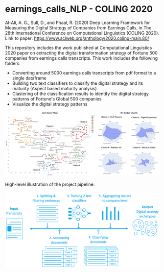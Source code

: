 # earnings_calls_NLP - COLING 2020

Al-Ali, A. G., Sull, D., and Phaal, R.  (2020) Deep Learning Framework for Measuring the Digital Strategy of Companies from Earnings Calls, in The 28th International Conference on Computational Linguistics (COLING 2020). Link to paper: https://www.aclweb.org/anthology/2020.coling-main.80/

This repository includes the work published at Computational Linguistics 2020 paper on extracting the digital transformation strategy of Fortune 500 companies from earnings calls transcripts. This work includes the following folders:

- Converting around 5000 earnings calls transcripts from pdf format to a single dataframe
- Building two text classifiers to classify the digital strategy and its maturity (Aspect based maturity analysis)
- Clastering of the classification results to identify the digital strategy patterns of Fortune's Global 500 companies
- Visualize the digital strategy patterns

![alt text](Strategy_Patterns.png)

High-level illustration of the project pipeline:

![alt text](Analysis_pipeline.png)
